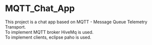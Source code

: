 # MQTT_Chat_App
This project is a chat app based on MQTT - Message Queue Telemetry Transport.
<br />
To implement MQTT broker HiveMq is used.
<br />
To implement clients, eclipse paho is used.
<br />
